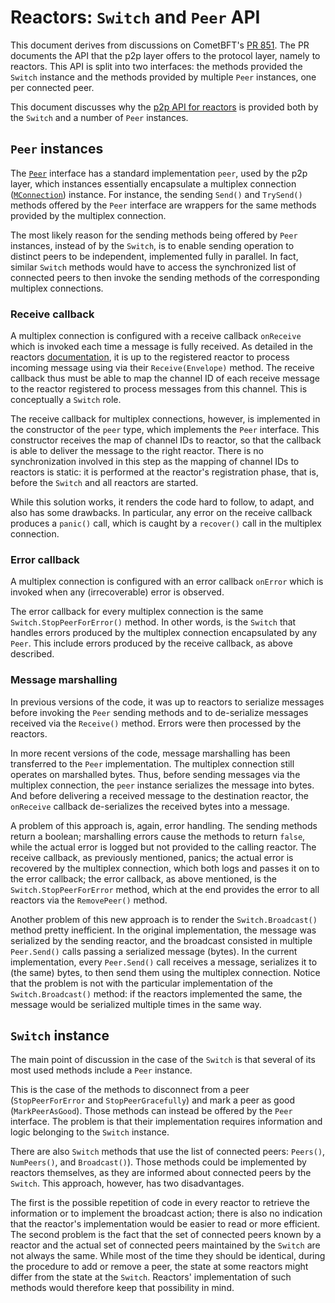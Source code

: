 # Reactors: `Switch` and `Peer` API

This document derives from discussions on CometBFT's [PR 851][pr-851].
The PR documents the API that the p2p layer offers to the protocol layer,
namely to reactors.
This API is split into two interfaces: the methods provided the `Switch`
instance and the methods provided by multiple `Peer` instances, one per
connected peer.

This document discusses why the [p2p API for reactors][p2p-api] is provided
both by the `Switch` and a number of `Peer` instances.

## `Peer` instances

The [`Peer`][peer-iface] interface has a standard implementation `peer`,
used by the p2p layer, which instances essentially encapsulate a multiplex
connection ([`MConnection`][mconn-type]) instance.
For instance, the sending `Send()` and `TrySend()` methods offered by the
`Peer` interface are wrappers for the same methods provided by the multiplex
connection.

The most likely reason for the sending methods being offered by `Peer`
instances, instead of by the `Switch`, is to enable sending operation to
distinct peers to be independent, implemented fully in parallel.
In fact, similar `Switch` methods would have to access the synchronized list of
connected peers to then invoke the sending methods of the corresponding
multiplex connections.

### Receive callback

A multiplex connection is configured with a receive callback `onReceive` which
is invoked each time a message is fully received.
As detailed in the reactors [documentation][reactors-doc], it is up to the
registered reactor to process incoming message using via their
`Receive(Envelope)` method.
The receive callback thus must be able to map the channel ID of each receive
message to the reactor registered to process messages from this channel.
This is conceptually a `Switch` role.

The receive callback for multiplex connections, however, is implemented in the
constructor of the `peer` type, which implements the `Peer` interface.
This constructor receives the map of channel IDs to reactor, so that the
callback is able to deliver the message to the right reactor.
There is no synchronization involved in this step as the mapping of channel IDs
to reactors is static: it is performed at the reactor's registration phase,
that is, before the `Switch` and all reactors are started.

While this solution works, it renders the code hard to follow, to adapt, and
also has some drawbacks.
In particular, any error on the receive callback produces a `panic()`
call, which is caught by a `recover()` call in the multiplex connection.

### Error callback

A multiplex connection is configured with an error callback `onError` which
is invoked when any (irrecoverable) error is observed.

The error callback for every multiplex connection is the same
`Switch.StopPeerForError()` method.
In other words, is the `Switch` that handles errors produced by the multiplex
connection encapsulated by any `Peer`.
This include errors produced by the receive callback, as above described.

### Message marshalling

In previous versions of the code, it was up to reactors to serialize messages
before invoking the `Peer` sending methods and to de-serialize messages
received via the `Receive()` method.
Errors were then processed by the reactors.

In more recent versions of the code, message marshalling has been transferred
to the `Peer` implementation.
The multiplex connection still operates on marshalled bytes.
Thus, before sending messages via the multiplex connection, the `peer` instance
serializes the message into bytes.
And before delivering a received message to the destination reactor, the
`onReceive` callback de-serializes the received bytes into a message.

A problem of this approach is, again, error handling.
The sending methods return a boolean; marshalling errors cause the methods to
return `false`, while the actual error is logged but not provided to the
calling reactor.
The receive callback, as previously mentioned, panics; the actual error is
recovered by the multiplex connection, which both logs and passes it on to the
error callback; the error callback, as above mentioned, is the
`Switch.StopPeerForError` method, which at the end provides the error to all
reactors via the `RemovePeer()` method.

Another problem of this new approach is to render the `Switch.Broadcast()`
method pretty inefficient.
In the original implementation, the message was serialized by the sending
reactor, and the broadcast consisted in multiple `Peer.Send()` calls passing a
serialized message (bytes).
In the current implementation, every `Peer.Send()` call receives a message,
serializes it to (the same) bytes, to then send them using the multiplex
connection.
Notice that the problem is not with the particular implementation of the
`Switch.Broadcast()` method: if the reactors implemented the same, the message
would be serialized multiple times in the same way.

## `Switch` instance

The main point of discussion in the case of the `Switch` is that several of its
most used methods include a `Peer` instance.

This is the case of the methods to disconnect from a peer (`StopPeerForError`
and `StopPeerGracefully`) and mark a peer as good (`MarkPeerAsGood`).
Those methods can instead be offered by the `Peer` interface.
The problem is that their implementation requires information and logic
belonging to the `Switch` instance.

There are also `Switch` methods that use the list of connected peers:
`Peers()`, `NumPeers()`, and `Broadcast()`).
Those methods could be implemented by reactors themselves, as they are
informed about connected peers by the `Switch`.
This approach, however, has two disadvantages.

The first is the possible repetition of code in every reactor to retrieve the
information or to implement the broadcast action; there is also no indication
that the reactor's implementation would be easier to read or more efficient.
The second problem is the fact that the set of connected peers known by a
reactor and the actual set of connected peers maintained by the `Switch` are
not always the same.
While most of the time they should be identical, during the procedure to add or
remove a peer, the state at some reactors might differ from the state at the
`Switch`.
Reactors' implementation of such methods would therefore keep that possibility
in mind.

[pr-851]: https://github.com/cometbft/cometbft/pull/851
[p2p-api]: pr-851
[reactors-doc]: pr-851

[peer-iface]: https://github.com/cometbft/cometbft/blob/main/p2p/peer.go
[mconn-type]: https://github.com/cometbft/cometbft/blob/main/p2p/conn/connection.go
